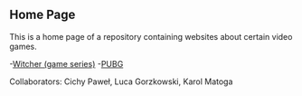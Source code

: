 ## Home Page

This is a home page of a repository containing websites about certain video games.

-[Witcher (game series)](witcher.html)
-[PUBG](pubg.html)

Collaborators: Cichy Paweł, Luca Gorzkowski, Karol Matoga